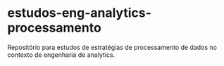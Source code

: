 # estudos-eng-analytics-processamento

Repositório para estudos de estratégias de processamento de dados no contexto de engenharia de analytics.
